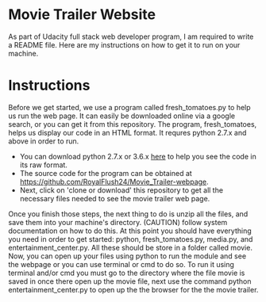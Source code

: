 # Movie Trailer Website
As part of Udacity full stack web developer program, I am required to write a README file. Here are my instructions on how to get it to run on your machine.
# Instructions
Before we get started, we use a program called fresh_tomatoes.py to help us run the web page. It can easily be downloaded online via a google search, or you can get it from this repository. The program, fresh_tomatoes, helps us display our code in an HTML format. It requres python 2.7.x and above in order to run. 
* You can download python 2.7.x or 3.6.x [here](https://www.python.org/downloads/) to help you see the code in its raw format. 
* The source code for the program can be obtained at https://github.com/RoyalFlush24/Movie_Trailer-webpage.
* Next, click on 'clone or download' this repository to get all the necessary files needed to see the movie trailer web page.

Once you finish those steps, the next thing to do is unzip all the files, and save them into your machine's directory. (CAUTION) follow system documentation on how to do this.
At this point you should have everything you need in order to get started: python, fresh_tomatoes.py, media.py, and entertainment_center.py. All these should be store in a folder called movie.
Now, you can open up your files using python to run the module and see the webpage or you can use terminal or cmd to do so. To run it using terminal and/or cmd you must go to the directory where the file movie is saved in once there open up the movie file, next use the command python entertainment_center.py to open up the the browser for the the movie trailer.
